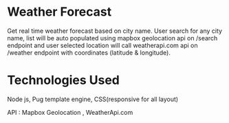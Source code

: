 # Weather Forecast

Get real time weather forecast based on city name. User search for any city name, list will be auto populated using mapbox geolocation api on /search endpoint and user selected location will call weatherapi.com api on /weather endpoint with coordinates (latitude & longitude).

# Technologies Used

Node js, Pug template engine, CSS(responsive for all layout)

API : Mapbox Geolocation , WeatherApi.com
